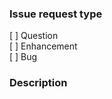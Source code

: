 ### Issue request type

<!-- 
    Required
    Please add only one X to one of the following types. Do not fill multiple types (split the issue otherwise)
    Please note this is not a GitHub task list, indenting the boxes or changing the format to add a '.' or '*' in front
    of them would change the meaning incorrectly. The only changes to be made are to add a description text under the
    description heading and to add a 'x' to the correct box.

    [X] Question
    [ ] Enhancement 
    [ ] Bug 
-->

[ ] Question  
[ ] Enhancement  
[ ] Bug  

<!-- 
    Required
    Add detailed description of what is being reported
    Good example: https://os.mbed.com/docs/latest/reference/workflow.html
    Things to consider sharing:
    - What target does this relate to?
    - What toolchain is being used?
    - What is the SHA of Mbed OS (git log -n1 --oneline)?
    - Steps to reproduce (Did you publish code or a test case that exhibits the problem)
-->
### Description
